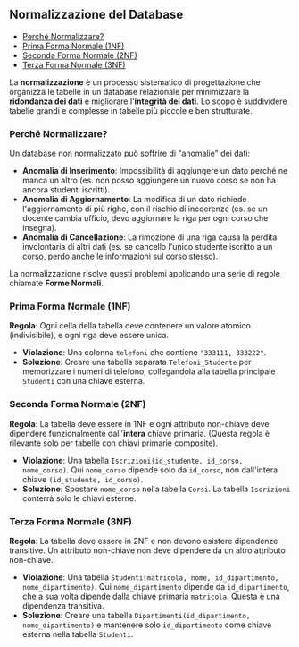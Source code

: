 ## Normalizzazione del Database <!-- omit in toc -->

- [Perché Normalizzare?](#perché-normalizzare)
- [Prima Forma Normale (1NF)](#prima-forma-normale-1nf)
- [Seconda Forma Normale (2NF)](#seconda-forma-normale-2nf)
- [Terza Forma Normale (3NF)](#terza-forma-normale-3nf)

La **normalizzazione** è un processo sistematico di progettazione che organizza le tabelle in un database relazionale per minimizzare la **ridondanza dei dati** e migliorare l'**integrità dei dati**. Lo scopo è suddividere tabelle grandi e complesse in tabelle più piccole e ben strutturate.

### Perché Normalizzare?

Un database non normalizzato può soffrire di "anomalie" dei dati:

- **Anomalia di Inserimento**: Impossibilità di aggiungere un dato perché ne manca un altro (es. non posso aggiungere un nuovo corso se non ha ancora studenti iscritti).
- **Anomalia di Aggiornamento**: La modifica di un dato richiede l'aggiornamento di più righe, con il rischio di incoerenze (es. se un docente cambia ufficio, devo aggiornare la riga per ogni corso che insegna).
- **Anomalia di Cancellazione**: La rimozione di una riga causa la perdita involontaria di altri dati (es. se cancello l'unico studente iscritto a un corso, perdo anche le informazioni sul corso stesso).

La normalizzazione risolve questi problemi applicando una serie di regole chiamate **Forme Normali**.

### Prima Forma Normale (1NF)

**Regola**: Ogni cella della tabella deve contenere un valore atomico (indivisibile), e ogni riga deve essere unica.

- **Violazione**: Una colonna `telefoni` che contiene `"333111, 333222"`.
- **Soluzione**: Creare una tabella separata `Telefoni_Studente` per memorizzare i numeri di telefono, collegandola alla tabella principale `Studenti` con una chiave esterna.

### Seconda Forma Normale (2NF)

**Regola**: La tabella deve essere in 1NF e ogni attributo non-chiave deve dipendere funzionalmente dall'**intera** chiave primaria. (Questa regola è rilevante solo per tabelle con chiavi primarie composite).

- **Violazione**: Una tabella `Iscrizioni(id_studente, id_corso, nome_corso)`. Qui `nome_corso` dipende solo da `id_corso`, non dall'intera chiave `(id_studente, id_corso)`.
- **Soluzione**: Spostare `nome_corso` nella tabella `Corsi`. La tabella `Iscrizioni` conterrà solo le chiavi esterne.

### Terza Forma Normale (3NF)

**Regola**: La tabella deve essere in 2NF e non devono esistere dipendenze transitive. Un attributo non-chiave non deve dipendere da un altro attributo non-chiave.

- **Violazione**: Una tabella `Studenti(matricola, nome, id_dipartimento, nome_dipartimento)`. Qui `nome_dipartimento` dipende da `id_dipartimento`, che a sua volta dipende dalla chiave primaria `matricola`. Questa è una dipendenza transitiva.
- **Soluzione**: Creare una tabella `Dipartimenti(id_dipartimento, nome_dipartimento)` e mantenere solo `id_dipartimento` come chiave esterna nella tabella `Studenti`.
